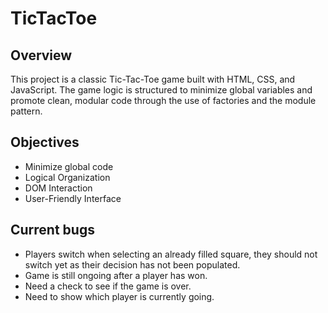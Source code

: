 # TicTacToe

## Overview

This project is a classic Tic-Tac-Toe game built with HTML, CSS, and JavaScript. The game logic is structured to minimize global variables and promote clean, modular code through the use of factories and the module pattern.

## Objectives

- Minimize global code
- Logical Organization
- DOM Interaction
- User-Friendly Interface

## Current bugs

- Players switch when selecting an already filled square, they should not switch yet as their decision has not been populated.
- Game is still ongoing after a player has won.
- Need a check to see if the game is over.
- Need to show which player is currently going.
